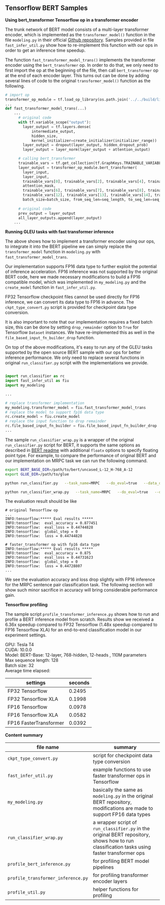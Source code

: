 Tensorflow BERT Samples
---

**Using bert_transformer Tensorflow op in a transformer encoder**

The trunk network of BERT model consists of a multi-layer transformer encoder,
which is implemented as the `transformer_model()` function in the file `modeling.py` in their official [Github repository](https://github.com/google-research/bert).
Samples provided in file `fast_infer_util.py` show how to re-implement this function with our ops in order to get an inference time speedup.


The function `fast_transformer_model_trans()` implements the transformer encoder using the `bert_transformer` op. 
In order to do that, we only need to first import the op at the beginning of the file, then call `bert_transformer` op at the end of each encoder layer. This turns out can be done by adding several lines of code to the original `transformer_model()` function as the following.

```python
# import op
transformer_op_module = tf.load_op_library(os.path.join('../../build/lib/libtf_fastertransformer.so'))
...
def fast_transformer_model_trans(...)
    ...
      # original code
      with tf.variable_scope("output"):
        layer_output = tf.layers.dense(
            intermediate_output,
            hidden_size,
            kernel_initializer=create_initializer(initializer_range))
        layer_output = dropout(layer_output, hidden_dropout_prob)
        layer_output = layer_norm(layer_output + attention_output)

      # calling bert_transformer
      trainable_vars = tf.get_collection(tf.GraphKeys.TRAINABLE_VARIABLES, scope=tf.get_variable_scope().name)
      layer_output = transformer_op_module.bert_transformer(
        layer_input,
        layer_input,
        trainable_vars[0], trainable_vars[2], trainable_vars[4], trainable_vars[1], trainable_vars[3], trainable_vars[5], 
        attention_mask,
        trainable_vars[6], trainable_vars[7], trainable_vars[8], trainable_vars[9], trainable_vars[10], trainable_vars[11],
        trainable_vars[12], trainable_vars[13], trainable_vars[14], trainable_vars[15],
        batch_size=batch_size, from_seq_len=seq_length, to_seq_len=seq_length, head_num=num_attention_heads, size_per_head=attention_head_size)
      
      # original code
      prev_output = layer_output
      all_layer_outputs.append(layer_output)
    ...
```


**Running GLEU tasks with fast transformer inference**

The above shows how to implement a transformer encoder using our ops, to integrate it into the BERT pipeline
we can simply replace the `transformer_model` function in `modeling.py` with `fast_transformer_model_trans`.

Our implementation supports FP16 data type to further exploit the potential of inference acceleration.
FP16 inference was not supported by the original BERT code, here we made necessary modifications to build a FP16 compatible model,
which was implemented in `my_modeling.py` and the `create_model` function in `fast_infer_util.py`.

FP32 Tensorflow checkpoint files cannot be used directly for FP16 inference, we can convert its data type to FP16 in advance. 
The `ckpt_type_convert.py` script is provided for checkpoint data type conversion.

It is also important to note that our implementation requires a fixed batch size, this can be done by setting `drop_remainder` option to `True` for Tensorflow `Dataset` instances. We have re-implemented this as well in the `file_based_input_fn_builder_drop` function.

On top of the above modifications, it's easy to run any of the GLEU tasks supported by the open source BERT sample with our ops for better inference performance. We only need to replace several functions in original `run_classifier.py` script with the implementations we provide.

```python

import run_classifier as rc
import fast_infer_util as fiu
import my_modeling

...

# replace transformer implementation
my_modeling.transformer_model = fiu.fast_transformer_model_trans
# replace the model to support fp16 data type
rc.create_model = fiu.create_model
# replace the input function to drop remainder
rc.file_based_input_fn_builder = fiu.file_based_input_fn_builder_drop
...

```

The sample `run_classifier_wrap.py` is a wrapper of the original `run_classifier.py` script for BERT, it supports the same options as described in [BERT readme](https://github.com/google-research/bert) with additional `floatx` options to specify floating point type.
For example, to compare the performance of original BERT and our implementation on MRPC task we can run the following command.

```bash
export BERT_BASE_DIR=/path/to/bert/uncased_L-12_H-768_A-12
export GLUE_DIR=/path/to/glue

python run_classifier.py   --task_name=MRPC   --do_eval=true   --data_dir=$GLUE_DIR/MRPC   --vocab_file=$BERT_BASE_DIR/vocab.txt   --bert_config_file=$BERT_BASE_DIR/bert_config.json   --init_checkpoint=ckpt_dir/fp32_model.ckpt   --max_seq_length=128   --eval_batch_size=8   --output_dir=mrpc_output

python run_classifier_wrap.py   --task_name=MRPC   --do_eval=true   --data_dir=$GLUE_DIR/MRPC   --vocab_file=$BERT_BASE_DIR/vocab.txt   --bert_config_file=$BERT_BASE_DIR/bert_config.json   --init_checkpoint=ckpt_dir/fp16_model.ckpt   --max_seq_length=128   --eval_batch_size=8   --output_dir=mrpc_output   --floatx=float16   

```

The evaluation result should be like

```
# original Tensorflow op
...
INFO:tensorflow:***** Eval results *****
INFO:tensorflow:  eval_accuracy = 0.877451
INFO:tensorflow:  eval_loss = 0.44744828
INFO:tensorflow:  global_step = 0
INFO:tensorflow:  loss = 0.44744828

# faster_transformer op with fp16 data type
INFO:tensorflow:***** Eval results *****
INFO:tensorflow:  eval_accuracy = 0.875
INFO:tensorflow:  eval_loss = 0.44731623
INFO:tensorflow:  global_step = 0
INFO:tensorflow:  loss = 0.44728807
...

```
We see the evaluation accuracy and loss drop slightly with FP16 inference for the MRPC sentence pair classification task.
The following section will show such minor sacrifice in accuracy will bring considerable performance gain.


**Tensorflow profiling**

The sample script `profile_transformer_inference.py` shows how to run and profile a BERT inference model from scratch. Results show we received a 6.36x speedup compared to FP32 Tensorflow (1.48x speedup compared to FP16 Tensorflow XLA) for an end-to-end classification model in our experiment settings.

GPU: Tesla T4  
CUDA: 10.0.0  
Model: BERT-Base: 12-layer, 768-hidden, 12-heads , 110M parameters  
Max sequence length: 128  
Batch size: 32  
Average time elapsed:

| settings  | seconds |
| ------------- | ------------- |
| FP32 Tensorflow | 0.2495 |
| FP32 Tensorflow XLA | 0.1998 |
| FP16 Tensorflow | 0.0978 |
| FP16 Tensorflow XLA | 0.0582 |
| FP16 FasterTransformer | 0.0392 |


**Content summary**

| file name  | summary |
| ------------- | ------------- |
| `ckpt_type_convert.py` | script for checkpoint data type conversion |
| `fast_infer_util.py` | example functions to use faster transformer ops in Tensorflow |
| `my_modeling.py` | basically the same as `modeling.py` in the original BERT repository, modifications are made to support FP16 data types |
| `run_classifier_wrap.py` | a wrapper script of `run_classifier.py` in the original BERT repository, shows how to run classification tasks using faster transformer ops |
| `profile_bert_inference.py` | for profiling BERT model pipelines |
| `profile_transformer_inference.py` | for profiling transformer encoder layers |
| `profile_util.py` | helper functions for profiling |
